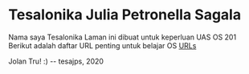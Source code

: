 ---
---

# Tesalonika Julia Petronella Sagala

Nama saya Tesalonika
Laman ini dibuat untuk keperluan UAS OS 201
Berikut adalah daftar URL penting untuk belajar OS [URLs](URLs/)

Jolan Tru! :)
-- tesajps, 2020
